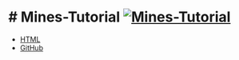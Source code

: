 # # Mines-Tutorial [![Mines-Tutorial](https://img.shields.io/badge/mines-tutorial-blue.svg)](http://kdheepak.github.io/Mines-Tutorial)

- [HTML](http://kdheepak.github.io/Mines-Tutorial)
- [GitHub](http://github.com/Mines-Tutorial)

